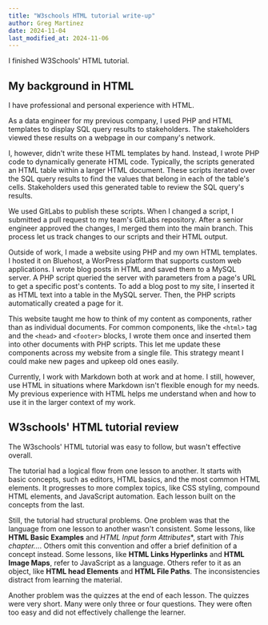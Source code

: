 ```yaml
---
title: "W3schools HTML tutorial write-up"
author: Greg Martinez
date: 2024-11-04
last_modified_at: 2024-11-06
---
```


I finished W3Schools' HTML tutorial.

## My background in HTML

I have professional and personal experience with HTML.

As a data engineer for my previous company, I used PHP and HTML templates to display SQL query results to stakeholders. The stakeholders viewed these results on a webpage in our company's network.

I, however, didn't write these HTML templates by hand. Instead, I wrote PHP code to dynamically generate HTML code. Typically, the scripts generated an HTML table within a larger HTML document. These scripts iterated over the SQL query results to find the values that belong in each of the table's cells. Stakeholders used this generated table to review the SQL query's results.

We used GitLabs to publish these scripts. When I changed a script, I submitted a pull request to my team's GitLabs repository. After a senior engineer approved the changes, I merged them into the main branch. This process let us track changes to our scripts and their HTML output.

Outside of work, I made a website using PHP and my own HTML templates. I hosted it on Bluehost, a WorPress platform that supports custom web applications. I wrote blog posts in HTML and saved them to a MySQL server. A PHP script queried the server with parameters from a page's URL to get a specific post's contents. To add a blog post to my site, I inserted it as HTML text into a table in the MySQL server. Then, the PHP scripts automatically created a page for it.

This website taught me how to think of my content as components, rather than as individual documents. For common components, like the `<html>` tag and the `<head>` and `<footer>` blocks, I wrote them once and inserted them into other documents with PHP scripts. This let me update these components across my website from a single file. This strategy meant I could make new pages and upkeep old ones easily.

Currently, I work with Markdown both at work and at home. I still, however, use HTML in situations where Markdown isn't flexible enough for my needs. My previous experience with HTML helps me understand when and how to use it in the larger context of my work.

## W3schools' HTML tutorial review

The W3schools' HTML tutorial was easy to follow, but wasn't effective overall.

The tutorial had a logical flow from one lesson to another. It starts with basic concepts, such as editors, HTML basics, and the most common HTML elements. It progresses to more complex topics, like CSS styling, compound HTML elements, and JavaScript automation. Each lesson built on the concepts from the last.

Still, the tutorial had structural problems. One problem was that the language from one lesson to another wasn't consistent. Some lessons, like **HTML Basic Examples** and **HTML Input form* Attributes**, start with *This chapter...*. Others omit this convention and offer a brief definition of a concept instead. Some lessons, like **HTML Links Hyperlinks** and **HTML Image Maps**, refer to JavaScript as a language. Others refer to it as an object, like **HTML head Elements** and **HTML File Paths**. The inconsistencies distract from learning the material.

Another problem was the quizzes at the end of each lesson. The quizzes were very short. Many were only three or four questions. They were often too easy and did not effectively challenge the learner.
